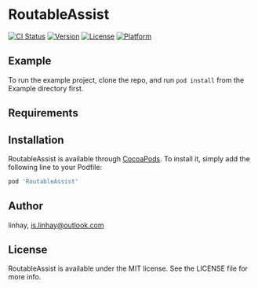 # RoutableAssist

[![CI Status](http://img.shields.io/travis/is.linhay@outlook.com/RoutableAssist.svg?style=flat)](https://travis-ci.org/is.linhay@outlook.com/RoutableAssist)
[![Version](https://img.shields.io/cocoapods/v/RoutableAssist.svg?style=flat)](http://cocoapods.org/pods/RoutableAssist)
[![License](https://img.shields.io/cocoapods/l/RoutableAssist.svg?style=flat)](http://cocoapods.org/pods/RoutableAssist)
[![Platform](https://img.shields.io/cocoapods/p/RoutableAssist.svg?style=flat)](http://cocoapods.org/pods/RoutableAssist)

## Example

To run the example project, clone the repo, and run `pod install` from the Example directory first.

## Requirements

## Installation

RoutableAssist is available through [CocoaPods](http://cocoapods.org). To install
it, simply add the following line to your Podfile:

```ruby
pod 'RoutableAssist'
```

## Author

linhay, is.linhay@outlook.com

## License

RoutableAssist is available under the MIT license. See the LICENSE file for more info.
